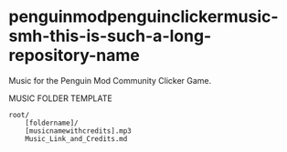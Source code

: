 # penguinmodpenguinclickermusic-smh-this-is-such-a-long-repository-name
Music for the Penguin Mod Community Clicker Game.

MUSIC FOLDER TEMPLATE

    root/
        [foldername]/
        [musicnamewithcredits].mp3
        Music_Link_and_Credits.md
